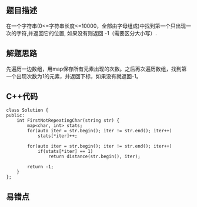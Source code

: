 ## 题目描述

在一个字符串(0<=字符串长度<=10000，全部由字母组成)中找到第一个只出现一次的字符,并返回它的位置, 如果没有则返回 -1（需要区分大小写）.

## 解题思路
先遍历一边数组，用map保存所有元素出现的次数。之后再次遍历数组，找到第一个出现次数为1的元素，并返回下标，如果没有就返回-1。


## C++代码
```
class Solution {
public:
    int FirstNotRepeatingChar(string str) {
        map<char, int> stats;
        for(auto iter = str.begin(); iter != str.end(); iter++)
            stats[*iter]++;
        
        for(auto iter = str.begin(); iter != str.end(); iter++)
            if(stats[*iter] == 1)
                return distance(str.begin(), iter);
        
        return -1;
    }
};
```

## 易错点
